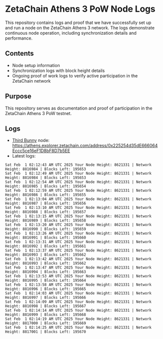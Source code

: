 # ZetaChain Athens 3 PoW Node Logs
This repository contains logs and proof that we have successfully set up and run a node on the ZetaChain Athens 3 network. The logs demonstrate continuous node operation, including synchronization details and performance.

## Contents
- Node setup information
- Synchronization logs with block height details
- Ongoing proof of work logs to verify active participation in the ZetaChain network

## Purpose
This repository serves as documentation and proof of participation in the ZetaChain Athens 3 PoW testnet.

## Logs

- [Third Bunny](https://thirdbunny.xyz/) node: https://athens.explorer.zetachain.com/address/0x225254d35dE666064Eccc5ce16eF1D8bF8D7b5EE
- Latest logs:
```
Sat Feb  1 02:12:43 AM UTC 2025 Your Node Height: 8621331 | Network Height: 8816984 | Blocks Left: 195653
Sat Feb  1 02:12:49 AM UTC 2025 Your Node Height: 8621331 | Network Height: 8816984 | Blocks Left: 195653
Sat Feb  1 02:12:54 AM UTC 2025 Your Node Height: 8621331 | Network Height: 8816985 | Blocks Left: 195654
Sat Feb  1 02:12:59 AM UTC 2025 Your Node Height: 8621331 | Network Height: 8816986 | Blocks Left: 195655
Sat Feb  1 02:13:04 AM UTC 2025 Your Node Height: 8621331 | Network Height: 8816987 | Blocks Left: 195656
Sat Feb  1 02:13:10 AM UTC 2025 Your Node Height: 8621331 | Network Height: 8816988 | Blocks Left: 195657
Sat Feb  1 02:13:15 AM UTC 2025 Your Node Height: 8621331 | Network Height: 8816989 | Blocks Left: 195658
Sat Feb  1 02:13:20 AM UTC 2025 Your Node Height: 8621331 | Network Height: 8816990 | Blocks Left: 195659
Sat Feb  1 02:13:26 AM UTC 2025 Your Node Height: 8621331 | Network Height: 8816991 | Blocks Left: 195660
Sat Feb  1 02:13:31 AM UTC 2025 Your Node Height: 8621331 | Network Height: 8816992 | Blocks Left: 195661
Sat Feb  1 02:13:37 AM UTC 2025 Your Node Height: 8621331 | Network Height: 8816993 | Blocks Left: 195662
Sat Feb  1 02:13:42 AM UTC 2025 Your Node Height: 8621331 | Network Height: 8816993 | Blocks Left: 195662
Sat Feb  1 02:13:47 AM UTC 2025 Your Node Height: 8621331 | Network Height: 8816994 | Blocks Left: 195663
Sat Feb  1 02:13:53 AM UTC 2025 Your Node Height: 8621331 | Network Height: 8816995 | Blocks Left: 195664
Sat Feb  1 02:13:58 AM UTC 2025 Your Node Height: 8621331 | Network Height: 8816996 | Blocks Left: 195665
Sat Feb  1 02:14:03 AM UTC 2025 Your Node Height: 8621331 | Network Height: 8816997 | Blocks Left: 195666
Sat Feb  1 02:14:09 AM UTC 2025 Your Node Height: 8621331 | Network Height: 8816998 | Blocks Left: 195667
Sat Feb  1 02:14:14 AM UTC 2025 Your Node Height: 8621331 | Network Height: 8816999 | Blocks Left: 195668
Sat Feb  1 02:14:19 AM UTC 2025 Your Node Height: 8621331 | Network Height: 8817000 | Blocks Left: 195669
Sat Feb  1 02:14:25 AM UTC 2025 Your Node Height: 8621331 | Network Height: 8817001 | Blocks Left: 195670
```
